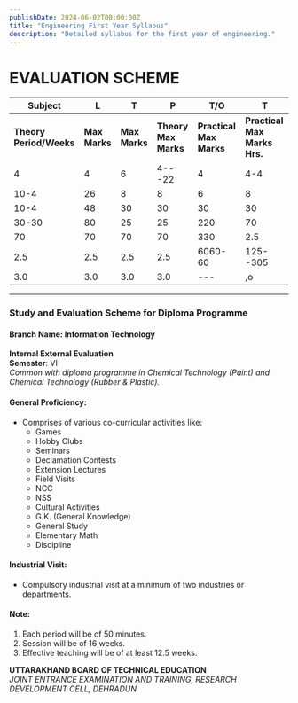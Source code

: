 ```yaml
---
publishDate: 2024-06-02T00:00:00Z
title: "Engineering First Year Syllabus"
description: "Detailed syllabus for the first year of engineering."
---
```


# EVALUATION SCHEME

| Subject            | L | T | P | T/O | T |
|--------------------|---|---|---|-----|---|
| **Theory Period/Weeks** | **Max Marks** | **Max Marks** | **Theory Max Marks** | **Practical Max Marks** | **Practical Max Marks Hrs.** |
| 4                  | 4 | 6 | 4---22 | 4 | 4-4 |
| 10-4               | 26 | 8 | 8 | 6 | 8 |
| 10-4               | 48 | 30 | 30 | 30 | 30 |
| 30-30              | 80 | 25 | 25 | 220 | 70 |
| 70                 | 70 | 70 | 70 | 330 | 2.5 |
| 2.5                | 2.5 | 2.5 | 2.5 | 6060-60 | 125--305 |
| 3.0                | 3.0 | 3.0 | 3.0 | --- | ,o |

---

### Study and Evaluation Scheme for Diploma Programme

#### **Branch Name**: Information Technology

**Internal External Evaluation**  
**Semester**: VI  
*Common with diploma programme in Chemical Technology (Paint) and Chemical Technology (Rubber & Plastic).*

#### General Proficiency:
- Comprises of various co-curricular activities like:
  - Games
  - Hobby Clubs
  - Seminars
  - Declamation Contests
  - Extension Lectures
  - Field Visits
  - NCC
  - NSS
  - Cultural Activities
  - G.K. (General Knowledge)
  - General Study
  - Elementary Math
  - Discipline

#### Industrial Visit:
- Compulsory industrial visit at a minimum of two industries or departments.

#### Note:
1. Each period will be of 50 minutes.
2. Session will be of 16 weeks.
3. Effective teaching will be of at least 12.5 weeks.

**UTTARAKHAND BOARD OF TECHNICAL EDUCATION**  
*JOINT ENTRANCE EXAMINATION AND TRAINING, RESEARCH DEVELOPMENT CELL, DEHRADUN*
